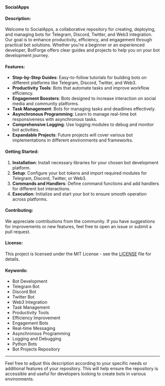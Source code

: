 **SocialApps**

#### Description:
Welcome to SocialApps, a collaborative repository for creating, deploying, and managing bots for Telegram, Discord, Twitter, and Web3 integration. Our goal is to enhance productivity, efficiency, and engagement through practical bot solutions. Whether you're a beginner or an experienced developer, BotForge offers clear guides and projects to help you on your bot development journey.

#### Features:
- **Step-by-Step Guides**: Easy-to-follow tutorials for building bots on different platforms like Telegram, Discord, Twitter, and Web3.
- **Productivity Tools**: Bots that automate tasks and improve workflow efficiency.
- **Engagement Boosters**: Bots designed to increase interaction on social media and community platforms.
- **Task Management**: Bots for managing tasks and deadlines effectively.
- **Asynchronous Programming**: Learn to manage real-time bot responsiveness with asynchronous tasks.
- **Comprehensive Logging**: Use logging modules to debug and monitor bot activities.
- **Expandable Projects**: Future projects will cover various bot implementations in different environments and frameworks.

#### Getting Started:
1. **Installation**: Install necessary libraries for your chosen bot development platform.
2. **Setup**: Configure your bot tokens and import required modules for Telegram, Discord, Twitter, or Web3.
3. **Commands and Handlers**: Define command functions and add handlers for different bot interactions.
4. **Execution**: Initialize and start your bot to ensure smooth operation across platforms.

#### Contributing:
We appreciate contributions from the community. If you have suggestions for improvements or new features, feel free to open an issue or submit a pull request.

#### License:
This project is licensed under the MIT License - see the [LICENSE](LICENSE) file for details.

#### Keywords:
- Bot Development
- Telegram Bot
- Discord Bot
- Twitter Bot
- Web3 Integration
- Task Management
- Productivity Tools
- Efficiency Improvement
- Engagement Bots
- Real-time Messaging
- Asynchronous Programming
- Logging and Debugging
- Python Bots
- Bot Projects Repository

---

Feel free to adjust this description according to your specific needs or additional features of your repository. This will help ensure the repository is accessible and useful for developers looking to create bots in various environments.
